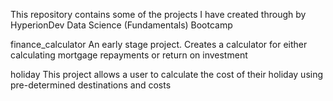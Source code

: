 This repository contains some of the projects I have created through by HyperionDev Data Science (Fundamentals) Bootcamp

finance_calculator
An early stage project.  Creates a calculator for either calculating mortgage repayments or return on investment

holiday
This project allows a user to calculate the cost of their holiday using pre-determined destinations and costs
